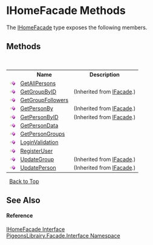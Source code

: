 # IHomeFacade Methods
 

The <a href="07480942-aa4f-eca2-d2c7-a48132506aac">IHomeFacade</a> type exposes the following members.


## Methods
&nbsp;<table><tr><th></th><th>Name</th><th>Description</th></tr><tr><td>![Public method](media/pubmethod.gif "Public method")</td><td><a href="d8f33540-9c86-fc53-9ed2-19f6ff9adfa0">GetAllPersons</a></td><td /></tr><tr><td>![Public method](media/pubmethod.gif "Public method")</td><td><a href="9c1ec263-3504-432e-e098-6de062161b87">GetGroupByID</a></td><td> (Inherited from <a href="f3257391-39a8-b0f7-b443-3799176561c3">IFacade</a>.)</td></tr><tr><td>![Public method](media/pubmethod.gif "Public method")</td><td><a href="722ff96b-6471-55e7-eb9b-d9a56e62663a">GetGroupFollowers</a></td><td /></tr><tr><td>![Public method](media/pubmethod.gif "Public method")</td><td><a href="d82c5129-5f3b-10c4-00f9-d576cdd6b2ff">GetPersonBy</a></td><td> (Inherited from <a href="f3257391-39a8-b0f7-b443-3799176561c3">IFacade</a>.)</td></tr><tr><td>![Public method](media/pubmethod.gif "Public method")</td><td><a href="c3243ec3-b442-fa64-8b1b-e9cd9bd31f7c">GetPersonByID</a></td><td> (Inherited from <a href="f3257391-39a8-b0f7-b443-3799176561c3">IFacade</a>.)</td></tr><tr><td>![Public method](media/pubmethod.gif "Public method")</td><td><a href="a9a740c3-c6eb-ecf5-fc17-1bdad321ad1e">GetPersonData</a></td><td /></tr><tr><td>![Public method](media/pubmethod.gif "Public method")</td><td><a href="428bfec9-532f-d67d-054f-6391e4fbae56">GetPersonGroups</a></td><td /></tr><tr><td>![Public method](media/pubmethod.gif "Public method")</td><td><a href="e97e4e1a-d9ec-068e-3e1a-113bf6a620bc">LoginValidation</a></td><td /></tr><tr><td>![Public method](media/pubmethod.gif "Public method")</td><td><a href="df22f513-b4b2-69c1-6c4f-79c6c237f82e">RegisterUser</a></td><td /></tr><tr><td>![Public method](media/pubmethod.gif "Public method")</td><td><a href="ddccb07c-9afa-3052-c034-fc4bb6a295d4">UpdateGroup</a></td><td> (Inherited from <a href="f3257391-39a8-b0f7-b443-3799176561c3">IFacade</a>.)</td></tr><tr><td>![Public method](media/pubmethod.gif "Public method")</td><td><a href="0ffbd23f-6e14-b433-6d75-8c691fab4d6e">UpdatePerson</a></td><td> (Inherited from <a href="f3257391-39a8-b0f7-b443-3799176561c3">IFacade</a>.)</td></tr></table>&nbsp;
<a href="#ihomefacade-methods">Back to Top</a>

## See Also


#### Reference
<a href="07480942-aa4f-eca2-d2c7-a48132506aac">IHomeFacade Interface</a><br /><a href="0bd0bf76-0a1d-3924-30ff-4e9d41df9d8e">PigeonsLibrairy.Facade.Interface Namespace</a><br />
